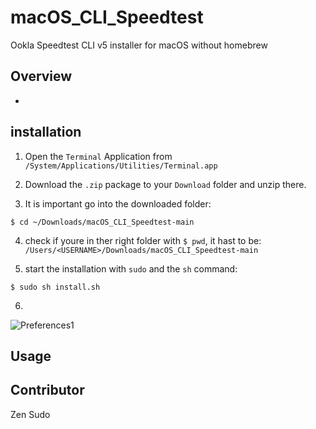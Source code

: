 # macOS_CLI_Speedtest
Ookla Speedtest CLI v5 installer for macOS without homebrew

## Overview

-

## installation

1. Open the `Terminal` Application from `/System/Applications/Utilities/Terminal.app`

2. Download the `.zip` package to your `Download` folder and unzip there.

3. It is important go into the downloaded folder:
```
$ cd ~/Downloads/macOS_CLI_Speedtest-main
```

4. check if youre in ther right folder with `$ pwd`, it hast to be: `/Users/<USERNAME>/Downloads/macOS_CLI_Speedtest-main`

5. start the installation with `sudo` and the `sh` command:
```
$ sudo sh install.sh
```

6.
![Preferences1]()


## Usage


## Contributor

Zen Sudo
